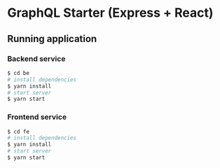# GraphQL Starter (Express + React)

## Running application 

### Backend service

```bash
$ cd be
# install dependencies
$ yarn install
# start server
$ yarn start
```

### Frontend service

```bash
$ cd fe
# install dependencies
$ yarn install
# start server
$ yarn start
```